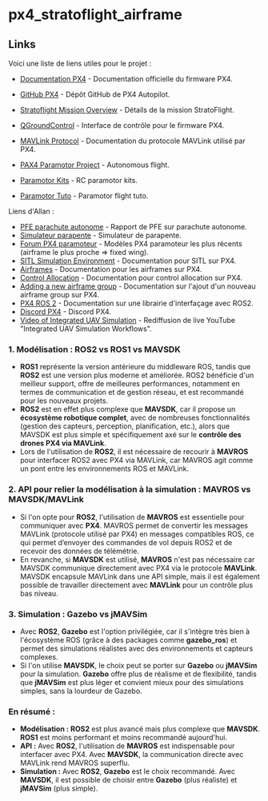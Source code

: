 # px4_stratoflight_airframe

## Links
Voici une liste de liens utiles pour le projet :

- [Documentation PX4](https://docs.px4.io) - Documentation officielle du firmware PX4.
- [GitHub PX4](https://github.com/PX4/PX4-Autopilot) - Dépôt GitHub de PX4 Autopilot.
- [Stratoflight Mission Overview](https://stratoflight.com/mission-overview) - Détails de la mission StratoFlight.
- [QGroundControl](https://qgroundcontrol.com/) - Interface de contrôle pour le firmware PX4.
- [MAVLink Protocol](https://mavlink.io/en/) - Documentation du protocole MAVLink utilisé par PX4.

- [PAX4 Paramotor Project](https://discuss.px4.io/t/px4-paramotor-project-2-first-autonomous-mission-rtl-altitude-stabilized-flight/31125?u=junwoo0914) - Autonomous flight.
- [Paramotor Kits](https://www.opale-paramodels.com/gb/20-rc-paramotor-kits) - RC paramotor kits.
- [Paramotor Tuto](https://www.youtube.com/watch?v=-71S14kg7aU) - Paramotor flight tuto.





Liens d'Allan :

- [PFE parachute autonome](https://www.ensta-bretagne.fr/jaulin/rapport_pfe_kevin_bedin.pdf) - Rapport de PFE sur parachute autonome.
- [Simulateur parapente](https://liberiste.com/simulateur-parapente-gratuit/) - Simulateur de parapente.
- [Forum PX4 paramoteur](https://discuss.px4.io/c/px4/paramotor/51) - Modèles PX4 paramoteur les plus récents (airframe le plus proche => fixed wing).
- [SITL Simulation Environment](https://docs.px4.io/main/en/simulation/#sitl-simulation-environment) - Documentation pour SITL sur PX4.
- [Airframes](https://docs.px4.io/main/en/dev_airframes/) - Documentation pour les airframes sur PX4.
- [Control Allocation](https://docs.px4.io/main/en/concept/control_allocation.html) - Documentation pour control allocation sur PX4.
- [Adding a new airframe group](https://docs.px4.io/main/en/dev_airframes/adding_a_new_frame.html#adding-a-new-airframe-group) - Documentation sur l'ajout d'un nouveau airframe group sur PX4.
- [PX4 ROS 2](https://docs.px4.io/main/en/ros2/px4_ros2_interface_lib.html) - Documentation sur une librairie d'interfaçage avec ROS2.
- [Discord PX4](https://discord.gg/dronecode) - Discord PX4.
- [Video of Integrated UAV Simulation](https://www.youtube.com/live/j4EZoyoVZD8?si=WFofWvx0o-Q3I7TE) - Rediffusion de live YouTube "Integrated UAV Simulation Workflows".










### 1. **Modélisation : ROS2 vs ROS1 vs MAVSDK**
   - **ROS1** représente la version antérieure du middleware ROS, tandis que **ROS2** est une version plus moderne et améliorée. ROS2 bénéficie d'un meilleur support, offre de meilleures performances, notamment en termes de communication et de gestion réseau, et est recommandé pour les nouveaux projets.
   - **ROS2** est en effet plus complexe que **MAVSDK**, car il propose un **écosystème robotique complet**, avec de nombreuses fonctionnalités (gestion des capteurs, perception, planification, etc.), alors que MAVSDK est plus simple et spécifiquement axé sur le **contrôle des drones PX4 via MAVLink**.
   - Lors de l'utilisation de **ROS2**, il est nécessaire de recourir à **MAVROS** pour interfacer ROS2 avec PX4 via MAVLink, car MAVROS agit comme un pont entre les environnements ROS et MAVLink.

### 2. **API pour relier la modélisation à la simulation : MAVROS vs MAVSDK/MAVLink**
   - Si l'on opte pour **ROS2**, l'utilisation de **MAVROS** est essentielle pour communiquer avec **PX4**. MAVROS permet de convertir les messages MAVLink (protocole utilisé par PX4) en messages compatibles ROS, ce qui permet d’envoyer des commandes de vol depuis ROS2 et de recevoir des données de télémétrie.
   - En revanche, si **MAVSDK** est utilisé, **MAVROS** n'est pas nécessaire car MAVSDK communique directement avec PX4 via le protocole **MAVLink**. MAVSDK encapsule MAVLink dans une API simple, mais il est également possible de travailler directement avec **MAVLink** pour un contrôle plus bas niveau.

### 3. **Simulation : Gazebo vs jMAVSim**
   - Avec **ROS2**, **Gazebo** est l'option privilégiée, car il s'intègre très bien à l'écosystème ROS (grâce à des packages comme **gazebo_ros**) et permet des simulations réalistes avec des environnements et capteurs complexes.
   - Si l'on utilise **MAVSDK**, le choix peut se porter sur **Gazebo** ou **jMAVSim** pour la simulation. **Gazebo** offre plus de réalisme et de flexibilité, tandis que **jMAVSim** est plus léger et convient mieux pour des simulations simples, sans la lourdeur de Gazebo.

### **En résumé** :
- **Modélisation :** **ROS2** est plus avancé mais plus complexe que **MAVSDK**. **ROS1** est moins performant et moins recommandé aujourd'hui.
- **API :** Avec **ROS2**, l'utilisation de **MAVROS** est indispensable pour interfacer avec PX4. Avec **MAVSDK**, la communication directe avec MAVLink rend MAVROS superflu.
- **Simulation :** Avec **ROS2**, **Gazebo** est le choix recommandé. Avec **MAVSDK**, il est possible de choisir entre **Gazebo** (plus réaliste) et **jMAVSim** (plus simple).

